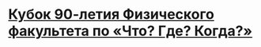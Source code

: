# [Кубок 90-летия Физического факультета по «Что? Где? Когда?»](https://vladislav-ff.github.io/chgk/results/17_may.html)
